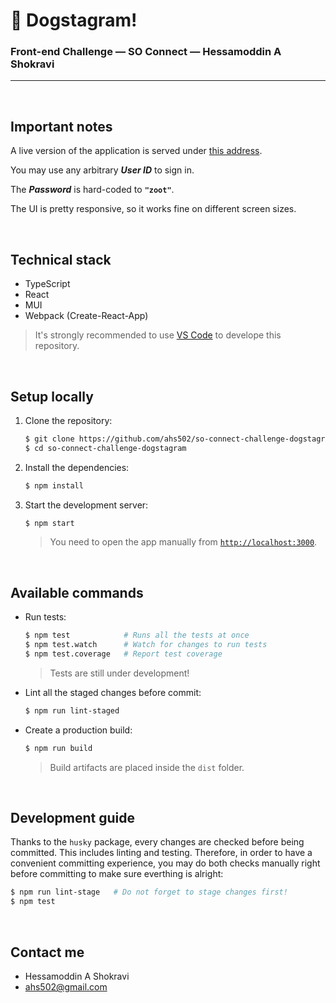 # 🐶 Dogstagram!

###  Front-end Challenge &mdash; SO Connect &mdash; Hessamoddin A Shokravi

----------------

<br/>

## Important notes

A live version of the application is served under [this address](https://???.zettel.ai).

You may use any arbitrary ***User ID*** to sign in.

The ***Password*** is hard-coded to **`"zoot"`**.

The UI is pretty responsive, so it works fine on different screen sizes.

<br/>

## Technical stack

- TypeScript
- React
- MUI
- Webpack (Create-React-App)

> It's strongly recommended to use [VS Code](https://code.visualstudio.com/) to develope this repository.

<br/>

## Setup locally

1. Clone the repository:

   ```sh
   $ git clone https://github.com/ahs502/so-connect-challenge-dogstagram
   $ cd so-connect-challenge-dogstagram
   ```

1. Install the dependencies:

   ```sh
   $ npm install
   ```

1. Start the development server:

   ```sh
   $ npm start
   ```
   > You need to open the app manually from [`http://localhost:3000`](http://localhost:3000).

<br/>

## Available commands

- Run tests:

   ```sh
   $ npm test            # Runs all the tests at once
   $ npm test.watch      # Watch for changes to run tests
   $ npm test.coverage   # Report test coverage
   ```
   > Tests are still under development!

- Lint all the staged changes before commit:

   ```sh
   $ npm run lint-staged
   ```

- Create a production build:

   ```sh
   $ npm run build
   ```
   > Build artifacts are placed inside the `dist` folder.

<br/>

## Development guide

Thanks to the `husky` package, every changes are checked before being committed.
This includes linting and testing.
Therefore, in order to have a convenient committing experience, you may do both checks manually right before committing to make sure everthing is alright:

```sh
$ npm run lint-stage   # Do not forget to stage changes first!
$ npm test
```

<br/>

## Contact me

* Hessamoddin A Shokravi
* ahs502@gmail.com

